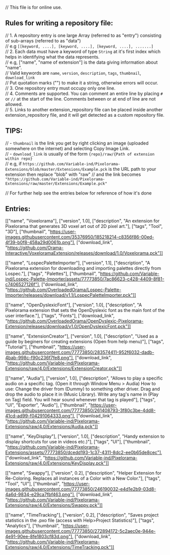 // This file is for online use.<br>

## Rules for writing a repository file:
// 1. A repository entry is one large Array (referred to as "entry") consisting of sub-arrays (referred to as "data")<br>
// e.g `[[keyword, ....], [keyword, ....], [keyword, ....], .......]`<br>
// 2. Each data must have a keyword of type `String` at it's first index which helps in identifying what the data represents.<br>
// e.g, ["name", "name of extension"] is the data giving information about "name".<br>
// Valid keywords are `name`, `version`, `description`, `tags`, `thumbnail`, `download_link`<br>
// Put quotation marks ("") to make it a string, otherwise errors will occur.<br>
// 3. One repository entry must occupy only one line.<br>
// 4. Comments are supported. You can comment an entire line by placing `#` or `//` at the start of the line. Comments between or at end of line are not allowed.<br>
// 5. Links to another extension_repository file can be placed inside another extension_repository file, and it will get detected as a custom repository file.<br>

## TIPS:
// - `thumbnail` is the link you get by right clicking an image (uploaded somewhere on the internet) and selecting Copy Image Link.<br>
// - `download_link` is usually of the form `{repo}/raw/{Path of extension within repo}`<br>
// e.g, if `https://github.com/Variable-ind/Pixelorama-Extensions/blob/master/Extensions/Example.pck` is the URL path to your extension then replace "blob" with "raw"
// and the link becomes `"https://github.com/Variable-ind/Pixelorama-Extensions/raw/master/Extensions/Example.pck"`<br>

// For further help see the entries below for reference of how it's done
## Entries:

[["name", "Voxelorama"], ["version", 1.0], ["description", "An extension for Pixelorama that generates 3D voxel art out of 2D pixel art."], ["tags", "Tool", "3D"], ["thumbnail", "https://user-images.githubusercontent.com/35376950/185218214-c8356f86-00ed-4f39-b0f8-458a29d0061b.png"], ["download_link", "https://github.com/Orama-Interactive/VoxeloramaExtension/releases/download/1.0/Voxelorama.pck"]]

[["name", "LospecPaletteImporter"], ["version", 1.1], ["description", "A Pixelorama extension for downloading and importing palettes directly from Lospec."], ["tags", "Palettes"], ["thumbnail", "https://github.com/Variable-ind/Lospec-Palette-Importer/assets/77773850/7ac86623-c428-4409-8f81-c7406527126f"], ["download_link", "https://github.com/OverloadedOrama/Lospec-Palette-Importer/releases/download/v1.1/LospecPaletteImporter.pck"]]

[["name", "OpenDyslexicFont"], ["version", 1.0], ["description", "A Pixelorama extension that sets the OpenDyslexic font as the main font of the user interface."], ["tags", "Fonts"], ["download_link", "https://github.com/OverloadedOrama/OpenDyslexic-Pixelorama-Extension/releases/download/v1.0/OpenDyslexicFont.pck"]]

[["name", "ExtensionCreator"], ["version", 1.0], ["description", "Used as a guide by beginers for creating extensions (Open from help menu)"], ["tags", "Tutorial"], ["thumbnail", "https://user-images.githubusercontent.com/77773850/283574411-952f6032-dadb-4bab-998c-f90c236f7fe8.png"], ["download_link", "https://github.com/Variable-ind/Pixelorama-Extensions/raw/4.0/Extensions/ExtensionCreator.pck"]]

[["name", "Audia"], ["version", 1.0], ["description", "Allows to play a specific audio on a specific tag. (Open it through Window Menu > Audia) How to use: Change the driver from (Dummy) to something other driver. Drag and drop the audio to place it in (Music Library). Write any tag's name in (Play on Tag) field. You will hear sound whenever that tag is played"], ["tags", "UI", "Exporter", "Audio"], ["thumbnail", "https://user-images.githubusercontent.com/77773850/261408793-3f80c3be-4dd8-41cd-ad99-f04291064333.png"], ["download_link", "https://github.com/Variable-ind/Pixelorama-Extensions/raw/4.0/Extensions/Audia.pck"]]

[["name", "KeyDisplay"], ["version", 1.0], ["description", "Handy extension to display shortcuts for use in videos etc.)"], ["tags", "UI"], ["thumbnail", "https://github.com/Variable-ind/Pixelorama-Extensions/assets/77773850/dcedd193-1c37-4311-8dc2-ee0b65de8cec"], ["download_link", "https://github.com/Variable-ind/Pixelorama-Extensions/raw/4.0/Extensions/KeyDisplay.pck"]]

[["name", "Swappy"], ["version", 0.2], ["description", "Helper Extension for Re-Coloring. Replaces all instances of a Color with a New Color."], ["tags", "Tool", "UI"], ["thumbnail", "https://user-images.githubusercontent.com/77773850/246190032-e4d1e2b9-03d8-4a6d-9834-e29ca7fbf463.png"], ["download_link", "https://github.com/Variable-ind/Pixelorama-Extensions/raw/4.0/Extensions/Swappy.pck"]]

[["name", "TimeTracking"], ["version", 0.2], ["description", "Saves project statistics in the .pxo file (access with Help>Project Statistics)"], ["tags", "Analytics"], ["thumbnail", "https://user-images.githubusercontent.com/77773850/272894172-5c2aec0e-944e-4e91-90ee-8fe1803cf83d.png"], ["download_link", "https://github.com/Variable-ind/Pixelorama-Extensions/raw/4.0/Extensions/TimeTracking.pck"]]
